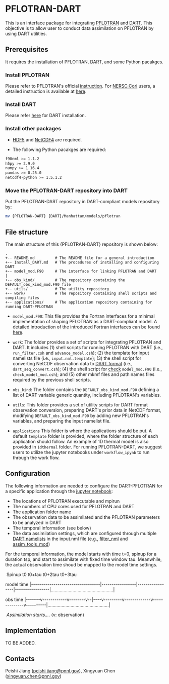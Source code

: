 # PFLOTRAN-DART

This is an interface package for integrating [PFLOTRAN](www.pflotran.org) and [DART](https://www.image.ucar.edu/DAReS/DART/). This objective is to allow user to conduct data assimilation on PFLOTRAN by using DART utilities.

## Prerequisites

It requires the installation of PFLOTRAN, DART, and some Python pacakges.

### Install PFLOTRAN

Please refer to PFLOTRAN's official [instruction](https://www.pflotran.org/documentation/user_guide/how_to/installation/linux.html#linux-install). For [NERSC Cori](https://nersc.gov/) users, a detailed instruction is available at [here](https://github.com/pnnl-sbrsfa/how-to-guide/blob/master/Compile-PFLOTRAN-on-Cori.md). 

### Install DART

Please refer [here](./INSTALL_DART.md) for DART installation.

### Install other packages

- [HDF5](https://www.hdfgroup.org/solutions/hdf5/) and [NetCDF4](https://www.unidata.ucar.edu/software/netcdf/) are required.

- The following Python pacakges are required:

```sh
f90nml >= 1.1.2
h5py >= 2.9.0
numpy >= 1.16.4
pandas >= 0.25.0
netcdf4-python >= 1.5.1.2
```

### Move the PFLOTRAN-DART repository into DART

Put the PFLOTRAN-DART repository in DART-compliant models repository by:

```sh
mv {PFLOTRAN-DART} {DART}/Manhattan/models/pflotran
```



## File structure

The main structure of this {PFLOTRAN-DART} repository is shown below:

```
.
+-- README.md         # The README file for a general introduction
+-- Install_DART.md   # The procedures of installing and configuring DART
+-- model_mod.F90     # The interface for linking PFLOTRAN and DART
|
+-- obs_kind/         # The repository containing the DEFAULT_obs_kind_mod.F90 file
+-- utils/            # The utility repository
+-- work/             # The repository containing shell scripts and compiling files
+-- applications/     # The application repository containing for running DART-PFLOTRAN
```

- ```model_mod.F90```: This file provides the Fortran interfaces for a minimal implementation of shaping PFLOTRAN as a DART-compliant model. A detailed introduction of the introduced Fortran interfaces can be found [here](https://www.image.ucar.edu/DAReS/DART/Manhattan/models/template/model_mod.html).

- ```work```: The folder provides a set of scripts for integrating PFLOTRAN and DART. It includes (1) shell scripts for running PFLOTRAN with DART (i.e., ```run_filter.csh``` and ```advance_model.csh```); (2) the template for input namelists file (i.e., ```input.nml.template```); (3) the shell script for converting NetCDF observation data to [DART format](https://www.image.ucar.edu/DAReS/DART/DART2_Observations.html#obs_seq_overview) (i.e., ```dart_seq_convert.csh```); (4) the shell script for [check](https://www.image.ucar.edu/DAReS/DART/Manhattan/assimilation_code/programs/model_mod_check/model_mod_check.html) ```model_mod.F90```  (i.e., ```check_model_mod.csh```); and (5) other mkmf files and path names files required by the previous shell scripts. 

- ```obs_kind```: The folder contains the ```DEFAULT_obs_kind_mod.F90``` defining a list of DART variable generic quantity, including PFLOTRAN's variables.

- ```utils```: This folder provides a set of utility scripts for DART format observation conversion, preparing DART's prior data in NetCDF format, modifying ```DEFAULT_obs_kind_mod.F90``` by adding new PFLOTRAN's variables, and preparing the input namelist file.

- ```applications``` This folder is where the applications should be put. A default ```template``` folder is provided, where the folder structure of each application should follow. An example of 1D thermal model is also provided in ```1dthermal``` folder. For running PFLOTRAN-DART, we suggest users to utilize the jupyter notebooks under ```workflow_ipynb``` to run through the work flow.

  


## Configuration

The following information are needed to configure the DART-PFLOTRAN for a specific application through the [jupyter notebook](./applications/workflow_ipynb/DART_PFLOTRAN_Integrate.ipynb):

- The locations of PFLOTRAN executable and mpirun
- The numbers of CPU cores used for PFLOTRAN and DART
- The application folder name
- The observation data to be assimilated and the PFLOTRAN parameters to be analyzed in DART
- The temporal information (see below)
- The data assimilation settings, which are configured through multiple [DART namelists](https://www.image.ucar.edu/DAReS/DART/Manhattan/documentation/index.html#Namelists) in the input.nml file (e.g., [filter_nml](https://www.image.ucar.edu/DAReS/DART/Manhattan/assimilation_code/modules/assimilation/filter_mod.html#Namelist) and [assim_tools_mod](https://www.image.ucar.edu/DAReS/DART/Manhattan/assimilation_code/modules/assimilation/assim_tools_mod.html#Namelist))

For the temporal information, the model starts with time t=0, spinup for a duration tsp, and start to assimilate with fixed time window tau. Meanwhile, the actual observation time shoud be mapped to the model time settings.

​                                     Spinup                t0                t0+tau         t0+2tau          t0+3tau

model time |----------------------------------|-----------------|-----------------|-----------------|.................................................|

obs time      |-------v------------v--------v--|----v---------v-------------v--------------v----------|................................................|

​                                          *Assimilation starts....*        (v: observation)



## Implementation

TO BE ADDED.



## Contacts
Peishi Jiang (peishi.jiang@pnnl.gov), Xingyuan Chen (xingyuan.chen@pnnl.gov)